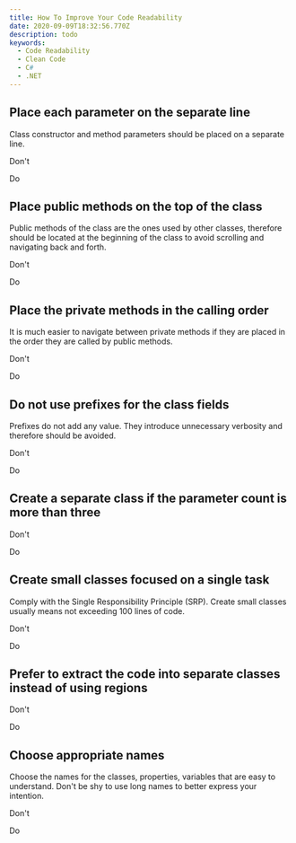 ```yaml
---
title: How To Improve Your Code Readability
date: 2020-09-09T18:32:56.770Z
description: todo
keywords:
  - Code Readability
  - Clean Code
  - C#
  - .NET
---
```

## Place each parameter on the separate line

Class constructor and method parameters should be placed on a separate line.

Don't

Do

## Place public methods on the top of the class

Public methods of the class are the ones used by other classes, therefore should be located at the beginning of the class to avoid scrolling and navigating back and forth.

Don't

Do

## Place the private methods in the calling order

It is much easier to navigate between private methods if they are placed in the order they are called by public methods.

Don't

Do

## Do not use prefixes for the class fields

Prefixes do not add any value. They introduce unnecessary verbosity and therefore should be avoided.

Don't

Do

## Create a separate class if the parameter count is more than three

Don't

Do

## Create small classes focused on a single task

Comply with the Single Responsibility Principle (SRP). Create small classes usually means not exceeding 100 lines of code.

Don't

Do

## Prefer to extract the code into separate classes instead of using regions

Don't

Do

## Choose appropriate names

Choose the names for the classes, properties, variables that are easy to understand. Don't be shy to use long names to better express your intention.

Don't

Do